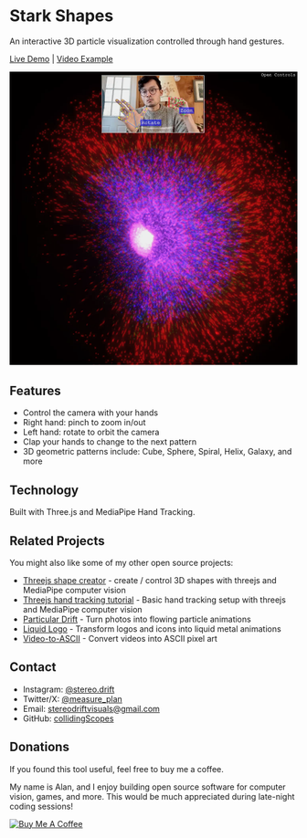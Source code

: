 # Stark Shapes

An interactive 3D particle visualization controlled through hand gestures.

[Live Demo](https://collidingscopes.github.io/stark-shapes/) | [Video Example](https://www.instagram.com/reel/DH9oY0sR4sJ/)

<img src="assets/siteOGImage.png">

## Features

- Control the camera with your hands
- Right hand: pinch to zoom in/out
- Left hand: rotate to orbit the camera
- Clap your hands to change to the next pattern
- 3D geometric patterns include: Cube, Sphere, Spiral, Helix, Galaxy, and more

## Technology

Built with Three.js and MediaPipe Hand Tracking.

## Related Projects

You might also like some of my other open source projects:

- [Threejs shape creator](https://collidingScopes.github.io/shape-creator-tutorial) - create / control 3D shapes with threejs and MediaPipe computer vision
- [Threejs hand tracking tutorial](https://collidingScopes.github.io/threejs-handtracking-101) - Basic hand tracking setup with threejs and MediaPipe computer vision
- [Particular Drift](https://collidingScopes.github.io/particular-drift) - Turn photos into flowing particle animations
- [Liquid Logo](https://collidingScopes.github.io/liquid-logo) - Transform logos and icons into liquid metal animations
- [Video-to-ASCII](https://collidingScopes.github.io/ascii) - Convert videos into ASCII pixel art

## Contact

- Instagram: [@stereo.drift](https://www.instagram.com/stereo.drift/)
- Twitter/X: [@measure_plan](https://x.com/measure_plan)
- Email: [stereodriftvisuals@gmail.com](mailto:stereodriftvisuals@gmail.com)
- GitHub: [collidingScopes](https://github.com/collidingScopes)

## Donations

If you found this tool useful, feel free to buy me a coffee. 

My name is Alan, and I enjoy building open source software for computer vision, games, and more. This would be much appreciated during late-night coding sessions!

[![Buy Me A Coffee](https://www.buymeacoffee.com/assets/img/custom_images/yellow_img.png)](https://www.buymeacoffee.com/stereoDrift)